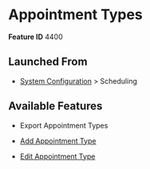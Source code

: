 # Appointment Types

**Feature ID** 4400

## Launched From

- [System Configuration](System%20Configuration.md) > Scheduling

## Available Features

- Export Appointment Types

- [Add Appointment Type](Add%20Appointment%20Type.md)

- [Edit Appointment Type](Edit%20Appointment%20Type.md)



































































